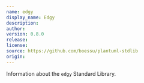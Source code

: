 ```yaml
---
name: edgy
display_name: Edgy
description: 
author: 
version: 0.8.0
release: 
license: 
source: https://github.com/boessu/plantuml-stdlib
origin: 
---
```


Information about the `edgy` Standard Library.
